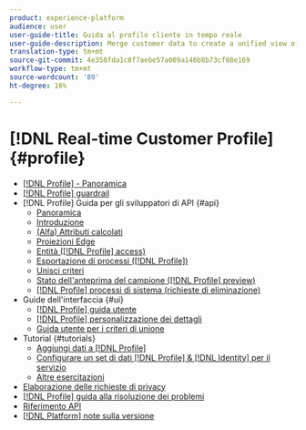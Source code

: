 ```yaml
---
product: experience-platform
audience: user
user-guide-title: Guida al profilo cliente in tempo reale
user-guide-description: Merge customer data to create a unified view of customer interactions across channels.
translation-type: tm+mt
source-git-commit: 4e358fda1c8f7aebe57a009a146b8b73cf88e169
workflow-type: tm+mt
source-wordcount: '89'
ht-degree: 16%

---
```



# [!DNL Real-time Customer Profile] {#profile}

* [[!DNL Profile]  - Panoramica](home.md)
* [[!DNL Profile] guardrail](guardrails.md)
* [!DNL Profile] Guida per gli sviluppatori di API {#api}
   * [Panoramica](api/overview.md)
   * [Introduzione](api/getting-started.md)
   * [(Alfa) Attributi calcolati](api/computed-attributes.md)
   * [Proiezioni Edge](api/edge-projections.md)
   * [Entità ([!DNL Profile] access)](api/entities.md)
   * [Esportazione di processi ([!DNL Profile])](api/export-jobs.md)
   * [Unisci criteri](api/merge-policies.md)
   * [Stato dell&#39;anteprima del campione ([!DNL Profile] preview)](api/preview-sample-status.md)
   * [[!DNL Profile] processi di sistema (richieste di eliminazione)](api/profile-system-jobs.md)
* Guide dell&#39;interfaccia {#ui}
   * [[!DNL Profile] guida utente](ui/user-guide.md)
   * [[!DNL Profile] personalizzazione dei dettagli](ui/profile-customization.md)
   * [Guida utente per i criteri di unione](ui/merge-policies.md)
* Tutorial {#tutorials}
   * [Aggiungi dati a [!DNL Profile]](tutorials/add-profile-data.md)
   * [Configurare un set di dati [!DNL Profile] & [!DNL Identity] per il servizio](tutorials/dataset-configuration.md)
   * [Altre esercitazioni](https://docs.adobe.com/content/help/it-IT/experience-platform/tutorials/home.html)
* [Elaborazione delle richieste di privacy](privacy.md)
* [[!DNL Profile] guida alla risoluzione dei problemi](troubleshooting.md)
* [Riferimento API](https://www.adobe.io/apis/experienceplatform/home/api-reference.html#!acpdr/swagger-specs/real-time-customer-profile.yaml)
* [[!DNL Platform] note sulla versione](https://www.adobe.com/go/platform-release-notes-en)